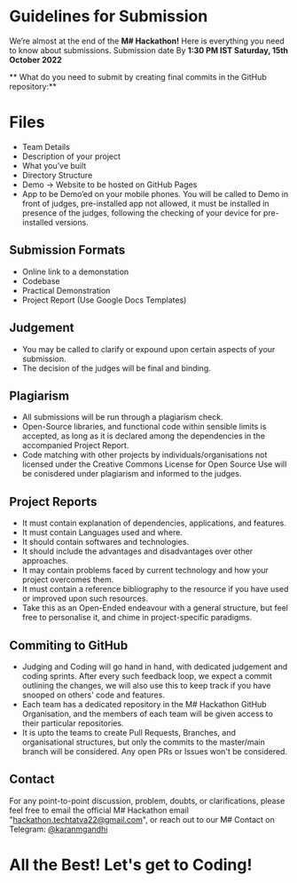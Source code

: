 # Guidelines for Submission

We’re almost at the end of the **M# Hackathon!** Here is everything you need to know about submissions. Submission date By **1:30 PM IST Saturday, 15th October 2022**

** What do you need to submit by creating final commits in the GitHub repository:**


# Files

-   Team Details
-   Description of your project
-   What you’ve built
-   Directory Structure
-   Demo -> Website to be hosted on GitHub Pages
-   App to be Demo’ed on your mobile phones. You will be called to 		Demo in front of judges, pre-installed app not allowed, it must be installed in presence of the judges, following the checking of your device for pre-installed versions.

## Submission Formats

-   Online link to a demonstation
-   Codebase
-   Practical Demonstration
-   Project Report (Use Google Docs Templates)

## Judgement

- You may be called to clarify or expound upon certain aspects of your submission.
- The decision of the judges will be final and binding.

 
## Plagiarism

- All submissions will be run through a plagiarism check. 
- Open-Source libraries, and functional code within sensible limits is accepted, as long as it is declared among the dependencies in the accompanied Project Report. 
- Code matching with other projects by individuals/organisations not licensed under the Creative Commons License for Open Source Use will be conisdered under plagiarism and informed to the judges. 

## Project Reports

- It must contain explanation of dependencies, applications, and features. 
- It must contain Languages used and where.
- It should contain softwares and technologies. 
- It should include the advantages and disadvantages over other approaches.
- It may contain problems faced by current technology and how your project overcomes them. 
- It must contain a reference bibliography to the resource if you have used or improved upon such resources. 
- Take this as an Open-Ended endeavour with a general structure, but feel free to personalise it, and chime in project-specific paradigms.

## Commiting to GitHub

- Judging and Coding will go hand in hand, with dedicated judgement and coding sprints. After every such feedback loop, we expect a commit outlining the changes, we will also use this to keep track if you have snooped on others' code and features. 
- Each team has a dedicated repository in the M# Hackathon GitHub Organisation, and the members of each team will be given access to their particular repositories. 
- It is upto the teams to create Pull Requests, Branches, and organisational structures, but only the commits to the master/main branch will be considered. Any open PRs or Issues won't be considered. 


## Contact

For any point-to-point discussion, problem, doubts, or clarifications, please feel free to email the official M# Hackathon email "hackathon.techtatva22@gmail.com", or reach out to our M# Contact on Telegram: [@karanmgandhi](https://link-url-here.org)



# All the Best! Let's get to Coding!

